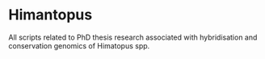 # Himantopus
All scripts related to PhD thesis research associated with hybridisation and conservation genomics of Himatopus spp.
